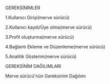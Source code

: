GEREKSİNİMLER 

 1.Kullanıcı Girişi(merve sürücü)

 2.Kullanıcı kaydı/Üye olma(merve sürücü)

 3.Profil oluşturma(merve sürücü)

 4.Bağlantı Ekleme ve Düzenleme(merve sürücü)

 5.Analitik Gösterim(merve sürücü)


GEREKSİNİM DAĞILIMLARI

 Merve sürücü'nün Gereksinim Dağılımı
